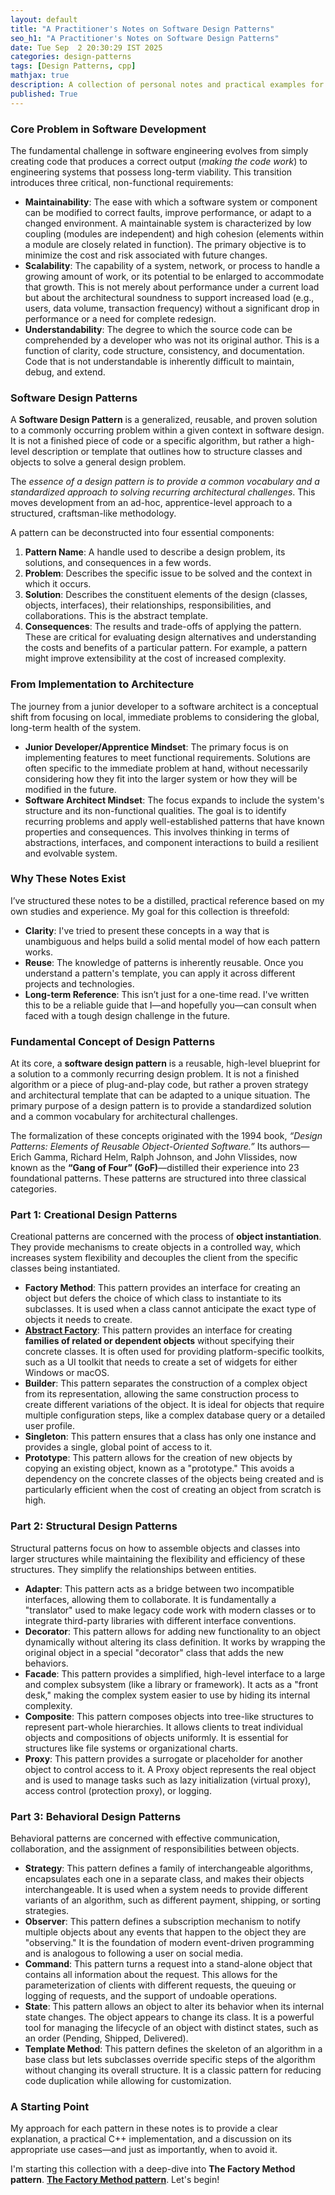 ```yaml
---
layout: default
title: "A Practitioner's Notes on Software Design Patterns"
seo_h1: "A Practitioner's Notes on Software Design Patterns"
date: Tue Sep  2 20:30:29 IST 2025
categories: design-patterns
tags: [Design Patterns, cpp]
mathjax: true
description: A collection of personal notes and practical examples for implementing core software design patterns in C++. Serves as a reference for their structure, common use cases, and trade-offs.
published: True
---
```

### Core Problem in Software Development

The fundamental challenge in software engineering evolves from simply creating code that produces a correct output (*making the code work*) to engineering systems that possess long-term viability. This transition introduces three critical, non-functional requirements:

* **Maintainability**: The ease with which a software system or component can be modified to correct faults, improve performance, or adapt to a changed environment. A maintainable system is characterized by low coupling (modules are independent) and high cohesion (elements within a module are closely related in function). The primary objective is to minimize the cost and risk associated with future changes.
* **Scalability**: The capability of a system, network, or process to handle a growing amount of work, or its potential to be enlarged to accommodate that growth. This is not merely about performance under a current load but about the architectural soundness to support increased load (e.g., users, data volume, transaction frequency) without a significant drop in performance or a need for complete redesign.
* **Understandability**: The degree to which the source code can be comprehended by a developer who was not its original author. This is a function of clarity, code structure, consistency, and documentation. Code that is not understandable is inherently difficult to maintain, debug, and extend.

### Software Design Patterns

A **Software Design Pattern** is a generalized, reusable, and proven solution to a commonly occurring problem within a given context in software design. It is not a finished piece of code or a specific algorithm, but rather a high-level description or template that outlines how to structure classes and objects to solve a general design problem.

The _essence of a design pattern is to provide a common vocabulary and a standardized approach to solving recurring architectural challenges_. This moves development from an ad-hoc, apprentice-level approach to a structured, craftsman-like methodology.

A pattern can be deconstructed into four essential components:

1.  **Pattern Name**: A handle used to describe a design problem, its solutions, and consequences in a few words.
2.  **Problem**: Describes the specific issue to be solved and the context in which it occurs.
3.  **Solution**: Describes the constituent elements of the design (classes, objects, interfaces), their relationships, responsibilities, and collaborations. This is the abstract template.
4.  **Consequences**: The results and trade-offs of applying the pattern. These are critical for evaluating design alternatives and understanding the costs and benefits of a particular pattern. For example, a pattern might improve extensibility at the cost of increased complexity.

### From Implementation to Architecture

The journey from a junior developer to a software architect is a conceptual shift from focusing on local, immediate problems to considering the global, long-term health of the system.

* **Junior Developer/Apprentice Mindset**: The primary focus is on implementing features to meet functional requirements. Solutions are often specific to the immediate problem at hand, without necessarily considering how they fit into the larger system or how they will be modified in the future.
* **Software Architect Mindset**: The focus expands to include the system's structure and its non-functional qualities. The goal is to identify recurring problems and apply well-established patterns that have known properties and consequences. This involves thinking in terms of abstractions, interfaces, and component interactions to build a resilient and evolvable system.

### Why These Notes Exist

I’ve structured these notes to be a distilled, practical reference based on my own studies and experience. My goal for this collection is threefold:

* **Clarity**: I've tried to present these concepts in a way that is unambiguous and helps build a solid mental model of how each pattern works.
* **Reuse**: The knowledge of patterns is inherently reusable. Once you understand a pattern's template, you can apply it across different projects and technologies.
* **Long-term Reference**: This isn’t just for a one-time read. I've written this to be a reliable guide that I—and hopefully you—can consult when faced with a tough design challenge in the future.

### Fundamental Concept of Design Patterns

At its core, a **software design pattern** is a reusable, high-level blueprint for a solution to a commonly recurring design problem. It is not a finished algorithm or a piece of plug-and-play code, but rather a proven strategy and architectural template that can be adapted to a unique situation. The primary purpose of a design pattern is to provide a standardized solution and a common vocabulary for architectural challenges.

The formalization of these concepts originated with the 1994 book, *“Design Patterns: Elements of Reusable Object-Oriented Software.”* Its authors—Erich Gamma, Richard Helm, Ralph Johnson, and John Vlissides, now known as the **“Gang of Four” (GoF)**—distilled their experience into 23 foundational patterns. These patterns are structured into three classical categories.

### Part 1: Creational Design Patterns

Creational patterns are concerned with the process of **object instantiation**. They provide mechanisms to create objects in a controlled way, which increases system flexibility and decouples the client from the specific classes being instantiated.

* **Factory Method**: This pattern provides an interface for creating an object but defers the choice of which class to instantiate to its subclasses. It is used when a class cannot anticipate the exact type of objects it needs to create.
* **[Abstract Factory](../../09/02/Design-Patterns-Abstract-Factory.html)**: This pattern provides an interface for creating **families of related or dependent objects** without specifying their concrete classes. It is often used for providing platform-specific toolkits, such as a UI toolkit that needs to create a set of widgets for either Windows or macOS.
* **Builder**: This pattern separates the construction of a complex object from its representation, allowing the same construction process to create different variations of the object. It is ideal for objects that require multiple configuration steps, like a complex database query or a detailed user profile.
* **Singleton**: This pattern ensures that a class has only one instance and provides a single, global point of access to it.
* **Prototype**: This pattern allows for the creation of new objects by copying an existing object, known as a "prototype." This avoids a dependency on the concrete classes of the objects being created and is particularly efficient when the cost of creating an object from scratch is high.

### Part 2: Structural Design Patterns

Structural patterns focus on how to assemble objects and classes into larger structures while maintaining the flexibility and efficiency of these structures. They simplify the relationships between entities.

* **Adapter**: This pattern acts as a bridge between two incompatible interfaces, allowing them to collaborate. It is fundamentally a "translator" used to make legacy code work with modern classes or to integrate third-party libraries with different interface conventions.
* **Decorator**: This pattern allows for adding new functionality to an object dynamically without altering its class definition. It works by wrapping the original object in a special "decorator" class that adds the new behaviors.
* **Facade**: This pattern provides a simplified, high-level interface to a large and complex subsystem (like a library or framework). It acts as a "front desk," making the complex system easier to use by hiding its internal complexity.
* **Composite**: This pattern composes objects into tree-like structures to represent part-whole hierarchies. It allows clients to treat individual objects and compositions of objects uniformly. It is essential for structures like file systems or organizational charts.
* **Proxy**: This pattern provides a surrogate or placeholder for another object to control access to it. A Proxy object represents the real object and is used to manage tasks such as lazy initialization (virtual proxy), access control (protection proxy), or logging.

### Part 3: Behavioral Design Patterns

Behavioral patterns are concerned with effective communication, collaboration, and the assignment of responsibilities between objects.

* **Strategy**: This pattern defines a family of interchangeable algorithms, encapsulates each one in a separate class, and makes their objects interchangeable. It is used when a system needs to provide different variants of an algorithm, such as different payment, shipping, or sorting strategies.
* **Observer**: This pattern defines a subscription mechanism to notify multiple objects about any events that happen to the object they are "observing." It is the foundation of modern event-driven programming and is analogous to following a user on social media.
* **Command**: This pattern turns a request into a stand-alone object that contains all information about the request. This allows for the parameterization of clients with different requests, the queuing or logging of requests, and the support of undoable operations.
* **State**: This pattern allows an object to alter its behavior when its internal state changes. The object appears to change its class. It is a powerful tool for managing the lifecycle of an object with distinct states, such as an order (Pending, Shipped, Delivered).
* **Template Method**: This pattern defines the skeleton of an algorithm in a base class but lets subclasses override specific steps of the algorithm without changing its overall structure. It is a classic pattern for reducing code duplication while allowing for customization.

### A Starting Point

My approach for each pattern in these notes is to provide a clear explanation, a practical C++ implementation, and a discussion on its appropriate use cases—and just as importantly, when to avoid it.

I'm starting this collection with a deep-dive into **The Factory Method pattern**. [**The Factory Method pattern**](./Design-Patterns-Factory-Method.html). Let's begin!
